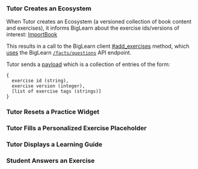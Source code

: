 ### Tutor Creates an Ecosystem

When Tutor creates an Ecosystem
(a versioned collection of book content and exercises),
it informs BigLearn
about the exercise ids/versions of interest:
[ImportBook](https://github.com/openstax/tutor-server/blob/master/app/subsystems/content/import_book.rb#L100)

This results in a call to the BigLearn client
[#add_exercises](https://github.com/openstax/tutor-server/blob/master/lib/openstax/biglearn/v1/real_client.rb#L28-L32)
method, which 
[uses](https://github.com/openstax/tutor-server/blob/master/lib/openstax/biglearn/v1/real_client.rb#L222)
the BigLearn 
[`/facts/questions`](https://biglearnadmin-qa.openstax.org/docs/facts.html#post--facts-questions)
API endpoint.

Tutor sends a
[payload](https://github.com/openstax/tutor-server/blob/master/lib/openstax/biglearn/v1/real_client.rb#L237-L243)
which is a collection of entries of the form:
```
{
  exercise id (string),
  exercise version (integer),
  [list of exercise tags (strings)]
}
```


### Tutor Resets a Practice Widget

### Tutor Fills a Personalized Exercise Placeholder

### Tutor Displays a Learning Guide

### Student Answers an Exercise

